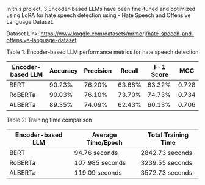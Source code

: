 In this project, 3 Encoder-based LLMs have been fine-tuned and optimized using LoRA for hate speech detection using - Hate Speech and Offensive Language Dataset.

Dataset Link: https://www.kaggle.com/datasets/mrmorj/hate-speech-and-offensive-language-dataset


Table 1: Encoder-based LLM performance metrics for hate speech detection

| Encoder-based LLM | Accuracy | Precision | Recall  | F-1 Score | MCC   |
|--------------------|----------|-----------|---------|-----------|-------|
| BERT              | 90.23%   | 76.20%    | 63.68%  | 63.32%    | 0.728 |
| RoBERTa           | 90.03%   | 76.10%    | 73.70%  | 74.73%    | 0.734 |
| ALBERTa           | 89.35%   | 74.09%    | 62.43%  | 60.13%    | 0.706 |

Table 2: Training time comparison

| Encoder-based LLM | Average Time/Epoch | Total Training Time |
|--------------------|--------------------|----------------------|
| BERT              | 94.76 seconds     | 2842.73 seconds     |
| RoBERTa           | 107.985 seconds   | 3239.55 seconds     |
| ALBERTa           | 119.09 seconds    | 3572.73 seconds     |

